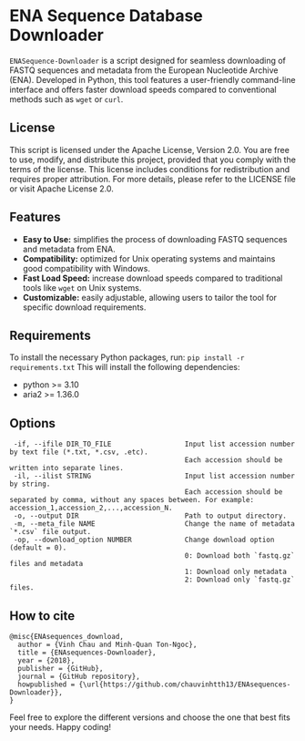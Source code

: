 # ENA Sequence Database Downloader
`ENASequence-Downloader` is a script designed for seamless downloading of FASTQ sequences and metadata from the European Nucleotide Archive (ENA). Developed in Python, this tool features a user-friendly command-line interface and offers faster download speeds compared to conventional methods such as `wget` or `curl`.

## License
This script is licensed under the Apache License, Version 2.0. You are free to use, modify, and distribute this project, provided that you comply with the terms of the license. This license includes conditions for redistribution and requires proper attribution. For more details, please refer to the LICENSE file or visit Apache License 2.0.

## Features
- **Easy to Use:** simplifies the process of downloading FASTQ sequences and metadata from ENA.
- **Compatibility:** optimized for Unix operating systems and maintains good compatibility with Windows.
- **Fast Load Speed:** increase download speeds compared to traditional tools like `wget` on Unix systems.
- **Customizable:** easily adjustable, allowing users to tailor the tool for specific download requirements.

## Requirements
To install the necessary Python packages, run:
```pip install -r requirements.txt```
This will install the following dependencies:
* python >= 3.10
* aria2 >= 1.36.0

## Options

```
 -if, --ifile DIR_TO_FILE                  Input list accession number by text file (*.txt, *.csv, .etc).
                                           Each accession should be written into separate lines.
 -il, --ilist STRING                       Input list accession number by string.
                                           Each accession should be separated by comma, without any spaces between. For example: accession_1,accession_2,...,accession_N.
 -o, --output DIR                          Path to output directory.
 -m, --meta_file NAME                      Change the name of metadata `*.csv` file output.
 -op, --download_option NUMBER             Change download option (default = 0).
                                           0: Download both `fastq.gz` files and metadata
                                           1: Download only metadata
                                           2: Download only `fastq.gz` files.
```

## How to cite
```
@misc{ENAsequences_download,
  author = {Vinh Chau and Minh-Quan Ton-Ngoc},
  title = {ENAsequences-Downloader},
  year = {2018},
  publisher = {GitHub},
  journal = {GitHub repository},
  howpublished = {\url{https://github.com/chauvinhtth13/ENAsequences-Downloader}},
}
```
Feel free to explore the different versions and choose the one that best fits your needs. Happy coding!
